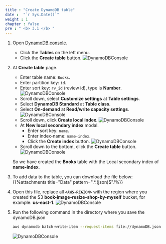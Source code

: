 ```yaml
---
title : "Create DynamoDB table"
date :  "`r Sys.Date()`" 
weight : 1
chapter : false
pre : " <b> 3.1 </b> "
---
```

1. Open [DynamoDB console](https://us-east-1.console.aws.amazon.com/dynamodbv2/home?region=us-east-1#dashboard).
    - Click the **Tables** on the left menu.
    - Click the **Create table** button.
      ![DynamoDBConsole](/images/temp/1/15.png?width=90pc)

2. At **Create table** page.
    - Enter table name: ``Books``.
    - Enter partition key: `id`.
    - Enter sort key: `rv_id` (review id), type is **Number**.
      ![DynamoDBConsole](/images/temp/1/16.png?width=90pc)
    - Scroll down, select **Customize settings** at **Table settings**.
    - Select **DynamoDB Standard** at **Table class**.
    - Select **On-demand** at **Read/write capacity settings**.
      ![DynamoDBConsole](/images/temp/1/17.png?width=90pc)
    - Scroll down, click **Create local index**.
      ![DynamoDBConsole](/images/temp/1/18.png?width=90pc)
    - At **New local secondary index** modal.
      - Enter sort key: `name`.
      - Enter index-name: `name-index`.
      - Click the **Create index** button.
        ![DynamoDBConsole](/images/temp/1/19.png?width=90pc)
    - Scroll down to the bottom, click the **Create table** button.
      ![DynamoDBConsole](/images/temp/1/20.png?width=90pc)

    So we have created the **Books** table with the Local secondary index of **name-index**.

3. To add data to the table, you can download the file below:
{{%attachments title="Data" pattern=".*\.(json)$"/%}}

4. Open this file, replace all **`<AWS-REGION>`** with the region where you created the S3 **book-image-resize-shop-by-myself** bucket, for example: **us-east-1**.
![DynamoDBConsole](/images/temp/1/21.png?width=90pc)

5. Run the following command in the directory where you save the dynamoDB.json

    ```bash
    aws dynamodb batch-write-item --request-items file://dynamoDB.json
    ```

    ![DynamoDBConsole](/images/temp/1/22.png?width=90pc)
